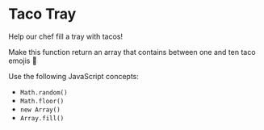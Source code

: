 # Taco Tray

Help our chef fill a tray with tacos!

Make this function return an array that contains between one and ten taco emojis 🌮

Use the following JavaScript concepts:
- `Math.random()`
- `Math.floor()`
- `new Array()`
- `Array.fill()`

